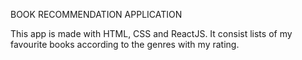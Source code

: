 BOOK RECOMMENDATION APPLICATION

This app is made with HTML, CSS and ReactJS. It consist lists of my favourite books according to the genres with my rating.
